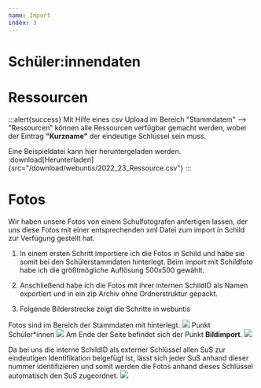 ```yaml
---
name: Import
index: 3
---
```


# Schüler:innendaten



# Ressourcen

:::alert{success}
Mit Hilfe eines csv Upload im Bereich "Stammdatem" --> "Ressourcen" können alle Ressourcen verfügbar gemacht werden, wobei der Eintrag **"Kurzname"** der eindeutige Schlüssel sein muss.


Eine Beispieldatei kann hier heruntergeladen werden.
:download[Herunterladen]{src="/download/webuntis/2022_23_Ressource.csv"}
:::


# Fotos
Wir haben unsere Fotos von einem Schulfotografen anfertigen lassen, der uns diese Fotos mit einer entsprechenden xml Datei zum import in Schild zur Verfügung gestellt hat.

1. In einem ersten Schritt importiere ich die Fotos in Schild und habe sie somit bei den Schülerstammdaten hinterlegt. Beim import mit Schildfoto habe ich die größtmögliche Auflösung 500x500 gewählt.

2. Anschließend habe ich die Fotos mit ihrer internen SchildID als Namen exportiert und in ein zip Archiv ohne Ordnerstruktur gepackt.

3. Folgende Bilderstrecke zeigt die Schritte in webuntis

Fotos sind im Bereich der Stammdaten mit hinterlegt.
![](/Bilder/webuntis/import/webuntis_Foto_import.png)
Punkt Schüler*innen
![](/Bilder/webuntis/import/webuntis_Foto_import_1.png)
Am Ende der Seite befindet sich der Punkt **Bildimport**.
![](/Bilder/webuntis/import/webuntis_Foto_import_2.png)

Da bei uns die interne SchildID als externer Schlüssel allen SuS zur eindeutigen Identifikation beigefügt ist, lässt sich jeder SuS anhand dieser nummer identifizieren und somit werden die Fotos anhand dieses Schlüssel automatisch den SuS zugeordnet.
![](/Bilder/webuntis/import/webuntis_Foto_import_3.png)
